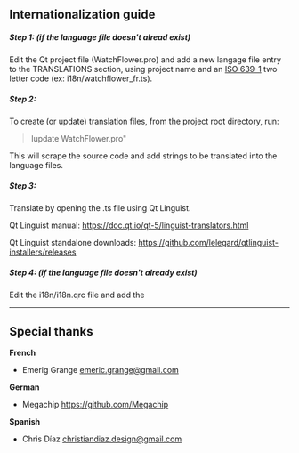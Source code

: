 
Internationalization guide
--------------------------

##### Step 1: (if the language file doesn't alread exist)
Edit the Qt project file (WatchFlower.pro) and add a new langage file entry to the TRANSLATIONS section, using project name and an [ISO 639-1](https://en.wikipedia.org/wiki/List_of_ISO_639-1_codes) two letter code (ex: i18n/watchflower_fr.ts).

##### Step 2:

To create (or update) translation files, from the project root directory, run:

> lupdate WatchFlower.pro"

This will scrape the source code and add strings to be translated into the language files.

##### Step 3:

Translate by opening the .ts file using Qt Linguist.

Qt Linguist manual: https://doc.qt.io/qt-5/linguist-translators.html

Qt Linguist standalone downloads: https://github.com/lelegard/qtlinguist-installers/releases

##### Step 4: (if the language file doesn't already exist)

Edit the i18n/i18n.qrc file and add the

---

Special thanks
--------------

**French**
- Emerig Grange <emeric.grange@gmail.com>

**German**
- Megachip https://github.com/Megachip

**Spanish**
- Chris Díaz <christiandiaz.design@gmail.com>
